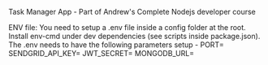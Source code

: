 Task Manager App - Part of Andrew's Complete Nodejs developer course

ENV file:
You need to setup a .env file inside a config folder at the root. Install env-cmd under dev dependencies (see scripts inside package.json). The .env needs to have the following parameters setup - 
PORT=
SENDGRID_API_KEY=
JWT_SECRET=
MONGODB_URL=
